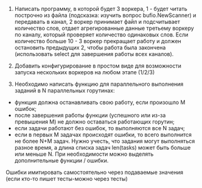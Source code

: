 1. Написать программу, в которой будет 3 воркера, 1 - будет читать построчно из файла (подсказка: изучить вопрос bufio.NewScanner) и передавать в канал, 2 воркер принимает файл и подсчитывает количество слов, отдает агрегированные данные третьему воркеру по каналу, который проверяет количество одинаковых слов. Если количество больше 10 - 3 воркер прекращает работу и должен остановить предыдущих 2, чтобы работа была закончена (использовать select для завершения работы всех каналов).

2. Добавить конфигурирование в простом виде для возможности запуска нескольких воркеров на любом этапе (1/2/3)

3. Необходимо написать функцию для параллельного выполнения заданий в N параллельных горутинах:
* функция должна останавливать свою работу, если произошло M ошибок;
* после завершения работы функции (успешного или из-за превышения M) не должно оставаться работающих горутин;
* если задачи работают без ошибок, то выполняются все N задач;
* если в первых M задачах происходят ошибки, то всего выполнится не более N+M задач.
  Нужно учесть, что задания могут выполняться разное время, а длина списка задач len(tasks) может быть больше или меньше N.
  При необходимости можно выделять дополнительные функции / ошибки.

Ошибки имитировать самостоятельно через подаваемые значения (если кто-то пишет тесты-можно через тесты)
